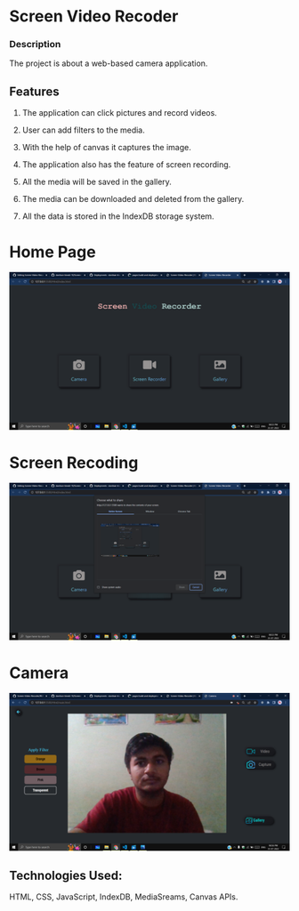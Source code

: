 # Screen Video Recoder
### Description

The project is about a web-based camera application. 

## Features
1. The application can click pictures and record videos.

2. User can add filters to the media.

3. With the help of canvas it captures the image.

4. The application also has the feature of screen recording.

5. All the media will be saved in the gallery.

6. The media can be downloaded and deleted from the gallery.

7. All the data is stored in the IndexDB storage system.

# Home Page
![alt text](https://github.com/darshan-trivedi-10/React-Js/blob/main/Img/Screenshot%20(527).png)

# Screen Recoding 
![alt text](https://github.com/darshan-trivedi-10/React-Js/blob/main/Img/Screenshot%20(528).png)

# Camera 
![alt text](https://github.com/darshan-trivedi-10/React-Js/blob/main/Img/Screenshot%20(530).png)

## Technologies Used: 
HTML, CSS, JavaScript, IndexDB, MediaSreams, Canvas APIs.


